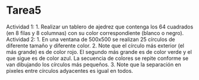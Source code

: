 # Tarea5
Actividad 1: 1. Realizar un tablero de ajedrez que contenga los 64 cuadrados (en 8 filas y 8 columnas) con su color correspondiente (blanco o negro).  Actividad 2: 1. En una ventana de 500x500 se realizan 25 círculos de diferente tamaño y diferente color. 2. Note que el círculo más exterior (el más grande) es de color rojo. El segundo más grande es de color verde y el que sigue es de color azul. La secuencia de colores se repite conforme se van dibujando los círculos más pequeños. 3. Note que la separación en pixeles entre círculos adyacentes es igual en todos.
